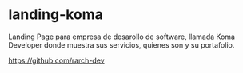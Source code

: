# landing-koma

Landing Page para empresa de desarollo de software, llamada Koma Developer donde muestra sus servicios, quienes son y su portafolio.

https://github.com/rarch-dev
